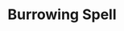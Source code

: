 ---
title: "Burrowing Spell"

feat:
  types: ["Metamagic"]
  description: |
    Your spells sometimes bypass barriers.
  benefit: |
    You can attempt to cast a spell against targets that are sheltered behind a wall or force effect. Your spell briefly skips through the Astral Plane to bypass the barrier.

    The strength and thickness of the barrier determine your chance of success. To successfully bypass the barrier with your spell, you make a _spellcraft_ check against a DC equal to 10 + the hardness of the barrier + 1 per foot of thickness (minimum 1). Assign a hardness of 20 to barriers without a hardness rating, such as force effects (or a _wall of ectoplasm_). Force walls or _walls of ectoplasm_ are assumed to have less than 1 foot of thickness unless noted otherwise.

    If a spell requires line of sight (which includes most spells that affect a target or targets instead of an area), you cannot cast it as a burrowing spell unless you can somehow see the target, such as with _clairvoyance_.

    A burrowing spell uses up a spell slot two levels higher than the spell's actual level.
---